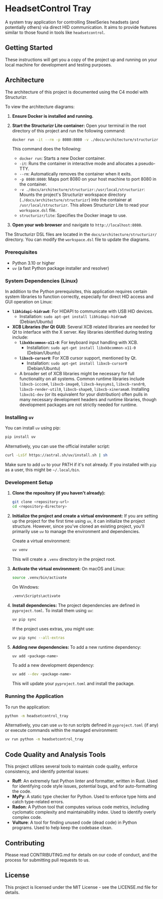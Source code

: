 # HeadsetControl Tray

A system tray application for controlling SteelSeries headsets (and potentially others) via direct HID communication. It aims to provide features similar to those found in tools like `headsetcontrol`.

## Getting Started

These instructions will get you a copy of the project up and running on your local machine for development and testing purposes.

## Architecture

The architecture of this project is documented using the C4 model with Structurizr.

To view the architecture diagrams:

1.  **Ensure Docker is installed and running.**
2.  **Start the Structurizr Lite container:**
    Open your terminal in the root directory of this project and run the following command:
    ```bash
    docker run -it --rm -p 8080:8080 -v ./docs/architecture/structurizr:/usr/local/structurizr structurizr/lite
    ```
    This command does the following:
    *   `docker run`: Starts a new Docker container.
    *   `-it`: Runs the container in interactive mode and allocates a pseudo-TTY.
    *   `--rm`: Automatically removes the container when it exits.
    *   `-p 8080:8080`: Maps port 8080 on your host machine to port 8080 in the container.
    *   `-v ./docs/architecture/structurizr:/usr/local/structurizr`: Mounts the project's Structurizr workspace directory (`./docs/architecture/structurizr`) into the container at `/usr/local/structurizr`. This allows Structurizr Lite to read your `workspace.dsl` file.
    *   `structurizr/lite`: Specifies the Docker image to use.

3.  **Open your web browser** and navigate to `http://localhost:8080`.

The Structurizr DSL files are located in the `docs/architecture/structurizr/` directory. You can modify the `workspace.dsl` file to update the diagrams.

### Prerequisites

- Python 3.10 or higher
- `uv` (a fast Python package installer and resolver)

### System Dependencies (Linux)

In addition to the Python prerequisites, this application requires certain system libraries to function correctly, especially for direct HID access and GUI operation on Linux:

- **`libhidapi-hidraw0`**: For HIDAPI to communicate with USB HID devices.
  - Installation: `sudo apt-get install libhidapi-hidraw0` (Debian/Ubuntu)
- **XCB Libraries (for Qt GUI)**: Several XCB related libraries are needed for Qt to interface with the X server. Key libraries identified during testing include:
  - **`libxkbcommon-x11-0`**: For keyboard input handling with XCB.
    - Installation: `sudo apt-get install libxkbcommon-x11-0` (Debian/Ubuntu)
  - **`libxcb-cursor0`**: For XCB cursor support, mentioned by Qt.
    - Installation: `sudo apt-get install libxcb-cursor0` (Debian/Ubuntu)
  - A broader set of XCB libraries might be necessary for full functionality on all systems. Common runtime libraries include `libxcb-icccm4`, `libxcb-image0`, `libxcb-keysyms1`, `libxcb-randr0`, `libxcb-render-util0`, `libxcb-shape0`, `libxcb-xinerama0`. Installing `libxcb1-dev` (or its equivalent for your distribution) often pulls in many necessary development headers and runtime libraries, though development packages are not strictly needed for runtime.

### Installing `uv`

You can install `uv` using pip:

```bash
pip install uv
```

Alternatively, you can use the official installer script:

```bash
curl -LsSf https://astral.sh/uv/install.sh | sh
```

Make sure to add `uv` to your PATH if it's not already. If you installed with `pip` as a user, this might be `~/.local/bin`.

### Development Setup

1.  **Clone the repository (if you haven't already):**
    ```bash
    git clone <repository-url>
    cd <repository-directory>
    ```

2.  **Initialize the project and create a virtual environment:**
    If you are setting up the project for the first time using `uv`, it can initialize the project structure. However, since you've cloned an existing project, you'll primarily use `uv` to manage the environment and dependencies.

    Create a virtual environment:
    ```bash
    uv venv
    ```
    This will create a `.venv` directory in the project root.

3.  **Activate the virtual environment:**
    On macOS and Linux:
    ```bash
    source .venv/bin/activate
    ```
    On Windows:
    ```bash
    .venv\Scripts\activate
    ```

4.  **Install dependencies:**
    The project dependencies are defined in `pyproject.toml`. To install them using `uv`:
    ```bash
    uv pip sync
    ```
    If the project uses extras, you might use:
    ```bash
    uv pip sync --all-extras
    ```

5.  **Adding new dependencies:**
    To add a new runtime dependency:
    ```bash
    uv add <package-name>
    ```
    To add a new development dependency:
    ```bash
    uv add --dev <package-name>
    ```
    This will update your `pyproject.toml` and install the package.

### Running the Application

To run the application:

```bash
python -m headsetcontrol_tray
```

Alternatively, you can use `uv` to run scripts defined in `pyproject.toml` (if any) or execute commands within the managed environment:

```bash
uv run python -m headsetcontrol_tray
```

## Code Quality and Analysis Tools

This project utilizes several tools to maintain code quality, enforce consistency, and identify potential issues:

*   **Ruff**: An extremely fast Python linter and formatter, written in Rust. Used for identifying code style issues, potential bugs, and for auto-formatting the code.
*   **MyPy**: A static type checker for Python. Used to enforce type hints and catch type-related errors.
*   **Radon**: A Python tool that computes various code metrics, including cyclomatic complexity and maintainability index. Used to identify overly complex code.
*   **Vulture**: A tool for finding unused code (dead code) in Python programs. Used to help keep the codebase clean.

## Contributing

Please read CONTRIBUTING.md for details on our code of conduct, and the process for submitting pull requests to us.

## License

This project is licensed under the MIT License - see the LICENSE.md file for details.
